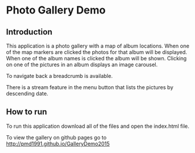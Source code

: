 # Photo Gallery Demo

## Introduction
This application is a photo gallery with a map of album locations.
When one of the map markers are clicked the photos for that album will
be displayed. When one of the album names is clicked the album will be
shown. Clicking on one of the pictures in an album displays an image
carousel.

To navigate back a breadcrumb is available.

There is a stream feature in the menu button that lists the pictures
by descending date.

## How to run
To run this application download all of the files and open the index.html file.

To view the gallery on github pages go to
http://pmd1991.github.io/GalleryDemo2015